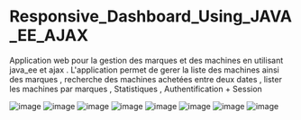 # Responsive_Dashboard_Using_JAVA_EE_AJAX
Application web pour la gestion des marques et des machines en utilisant java_ee et ajax .
 L'application permet de gerer la liste des machines ainsi des marques , recherche des machines achetées entre deux dates , lister les machines par marques , Statistiques , 
 Authentification + Session 
 
![image](https://user-images.githubusercontent.com/86926143/150641252-3e3740e7-a03a-42fb-bceb-7744f83ebeef.png)
![image](https://user-images.githubusercontent.com/86926143/150641371-0f054bcf-46cf-49a6-b634-113257fa6d14.png)
![image](https://user-images.githubusercontent.com/86926143/150641430-74d32cd4-cd34-4fa7-be57-debb4854aee5.png)
![image](https://user-images.githubusercontent.com/86926143/150641463-60903aaf-5675-44f7-b705-f33d2c47740e.png)
![image](https://user-images.githubusercontent.com/86926143/150641531-5b05a393-ee87-439e-85dc-56580f297559.png)
![image](https://user-images.githubusercontent.com/86926143/150641551-0ea2ae78-6137-4876-9ed7-cf60c93561bb.png)
![image](https://user-images.githubusercontent.com/86926143/150641564-85a6a2bf-3e68-4a62-9f95-4f18c48877d0.png)
![image](https://user-images.githubusercontent.com/86926143/150641613-c279e9d6-e769-45a4-80d7-f4be98bfb698.png)



 
